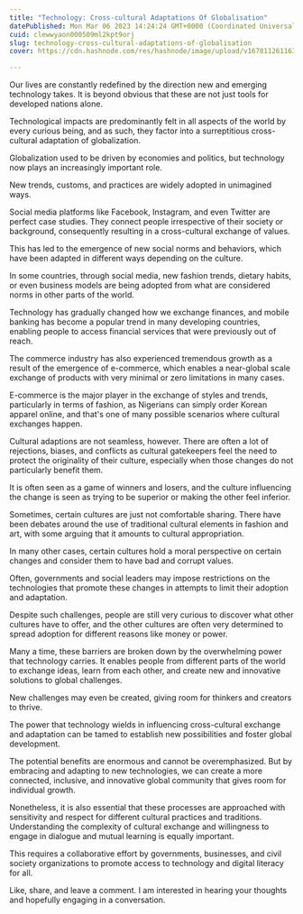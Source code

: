 ```yaml
---
title: "Technology: Cross-cultural Adaptations Of Globalisation"
datePublished: Mon Mar 06 2023 14:24:24 GMT+0000 (Coordinated Universal Time)
cuid: clewwyaon000509ml2kpt9orj
slug: technology-cross-cultural-adaptations-of-globalisation
cover: https://cdn.hashnode.com/res/hashnode/image/upload/v1678112611635/2f49abe9-8a46-437c-8a59-bfb6eabe6040.png

---
```


Our lives are constantly redefined by the direction new and emerging technology takes. It is beyond obvious that these are not just tools for developed nations alone.

Technological impacts are predominantly felt in all aspects of the world by every curious being, and as such, they factor into a surreptitious cross-cultural adaptation of globalization.

Globalization used to be driven by economies and politics, but technology now plays an increasingly important role.

New trends, customs, and practices are widely adopted in unimagined ways.

Social media platforms like Facebook, Instagram, and even Twitter are perfect case studies. They connect people irrespective of their society or background, consequently resulting in a cross-cultural exchange of values.

This has led to the emergence of new social norms and behaviors, which have been adapted in different ways depending on the culture.

In some countries, through social media, new fashion trends, dietary habits, or even business models are being adopted from what are considered norms in other parts of the world.

Technology has gradually changed how we exchange finances, and mobile banking has become a popular trend in many developing countries, enabling people to access financial services that were previously out of reach.

The commerce industry has also experienced tremendous growth as a result of the emergence of e-commerce, which enables a near-global scale exchange of products with very minimal or zero limitations in many cases.

E-commerce is the major player in the exchange of styles and trends, particularly in terms of fashion, as Nigerians can simply order Korean apparel online, and that's one of many possible scenarios where cultural exchanges happen.

Cultural adaptions are not seamless, however. There are often a lot of rejections, biases, and conflicts as cultural gatekeepers feel the need to protect the originality of their culture, especially when those changes do not particularly benefit them.

It is often seen as a game of winners and losers, and the culture influencing the change is seen as trying to be superior or making the other feel inferior.

Sometimes, certain cultures are just not comfortable sharing. There have been debates around the use of traditional cultural elements in fashion and art, with some arguing that it amounts to cultural appropriation.

In many other cases, certain cultures hold a moral perspective on certain changes and consider them to have bad and corrupt values.

Often, governments and social leaders may impose restrictions on the technologies that promote these changes in attempts to limit their adoption and adaptation.

Despite such challenges, people are still very curious to discover what other cultures have to offer, and the other cultures are often very determined to spread adoption for different reasons like money or power.

Many a time, these barriers are broken down by the overwhelming power that technology carries. It enables people from different parts of the world to exchange ideas, learn from each other, and create new and innovative solutions to global challenges.

New challenges may even be created, giving room for thinkers and creators to thrive.

The power that technology wields in influencing cross-cultural exchange and adaptation can be tamed to establish new possibilities and foster global development.

The potential benefits are enormous and cannot be overemphasized. But by embracing and adapting to new technologies, we can create a more connected, inclusive, and innovative global community that gives room for individual growth.

Nonetheless, it is also essential that these processes are approached with sensitivity and respect for different cultural practices and traditions. Understanding the complexity of cultural exchange and willingness to engage in dialogue and mutual learning is equally important.

This requires a collaborative effort by governments, businesses, and civil society organizations to promote access to technology and digital literacy for all.

Like, share, and leave a comment. I am interested in hearing your thoughts and hopefully engaging in a conversation.